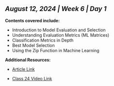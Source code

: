 ## _August 12, 2024 | Week 6 | Day 1_

**Contents covered include:**

- Introduction to Model Evaluation and Selection
- Understanding Evaluation Metrics (ML Matrices)
- Classification Metrics in Depth
- Best Model Selection
- Using the Zip Function in Machine Learning

**Additional Resources:**

- [Article Link](https://www.analyticsvidhya.com/blog/2021/07/metrics-to-evaluate-your-classification-model-to-take-the-right-decisions/)

- [Class 24 Video Link](https://www.facebook.com/iCodeguru/videos/1168843607708830)
